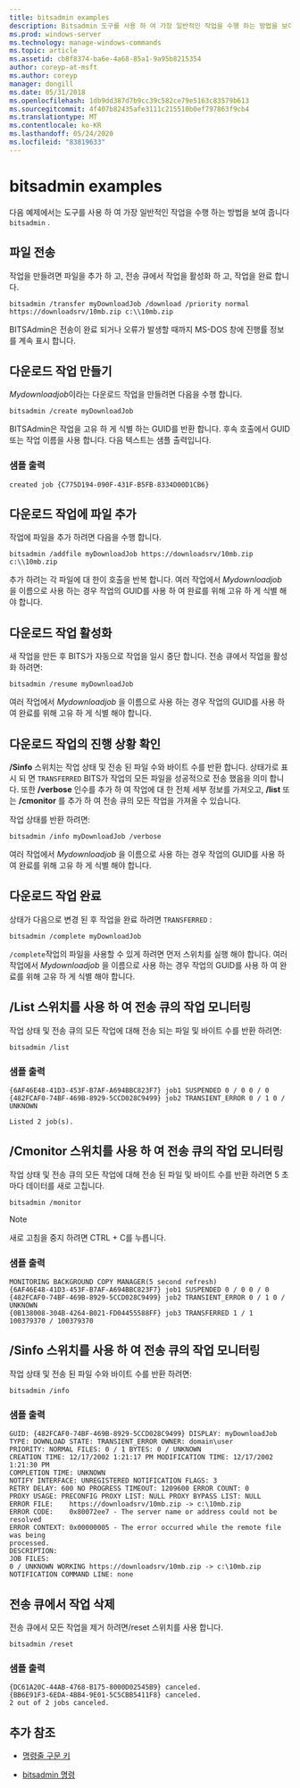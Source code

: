 ```yaml
---
title: bitsadmin examples
description: Bitsadmin 도구를 사용 하 여 가장 일반적인 작업을 수행 하는 방법을 보여 주는 예입니다.
ms.prod: windows-server
ms.technology: manage-windows-commands
ms.topic: article
ms.assetid: cb8f8374-ba6e-4a68-85a1-9a95b8215354
author: coreyp-at-msft
ms.author: coreyp
manager: dongill
ms.date: 05/31/2018
ms.openlocfilehash: 1db9dd387d7b9cc39c582ce79e5163c83579b613
ms.sourcegitcommit: 4f407b82435afe3111c215510b0ef797863f9cb4
ms.translationtype: MT
ms.contentlocale: ko-KR
ms.lasthandoff: 05/24/2020
ms.locfileid: "83819633"
---
```

# <a name="bitsadmin-examples"></a>bitsadmin examples

다음 예제에서는 도구를 사용 하 여 가장 일반적인 작업을 수행 하는 방법을 보여 줍니다 `bitsadmin` .

## <a name="transfer-a-file"></a>파일 전송

작업을 만들려면 파일을 추가 하 고, 전송 큐에서 작업을 활성화 하 고, 작업을 완료 합니다.

`bitsadmin /transfer myDownloadJob /download /priority normal https://downloadsrv/10mb.zip c:\\10mb.zip`

BITSAdmin은 전송이 완료 되거나 오류가 발생할 때까지 MS-DOS 창에 진행률 정보를 계속 표시 합니다.

## <a name="create-a-download-job"></a>다운로드 작업 만들기

*Mydownloadjob*이라는 다운로드 작업을 만들려면 다음을 수행 합니다.

```
bitsadmin /create myDownloadJob
```

BITSAdmin은 작업을 고유 하 게 식별 하는 GUID를 반환 합니다. 후속 호출에서 GUID 또는 작업 이름을 사용 합니다. 다음 텍스트는 샘플 출력입니다.

### <a name="sample-output"></a>샘플 출력

`created job {C775D194-090F-431F-B5FB-8334D00D1CB6}`

## <a name="add-files-to-the-download-job"></a>다운로드 작업에 파일 추가

작업에 파일을 추가 하려면 다음을 수행 합니다.

```
bitsadmin /addfile myDownloadJob https://downloadsrv/10mb.zip c:\\10mb.zip
```

추가 하려는 각 파일에 대 한이 호출을 반복 합니다. 여러 작업에서 *Mydownloadjob* 을 이름으로 사용 하는 경우 작업의 GUID를 사용 하 여 완료를 위해 고유 하 게 식별 해야 합니다.

## <a name="activate-the-download-job"></a>다운로드 작업 활성화

새 작업을 만든 후 BITS가 자동으로 작업을 일시 중단 합니다. 전송 큐에서 작업을 활성화 하려면:

```
bitsadmin /resume myDownloadJob
```

여러 작업에서 *Mydownloadjob* 을 이름으로 사용 하는 경우 작업의 GUID를 사용 하 여 완료를 위해 고유 하 게 식별 해야 합니다.

## <a name="determine-the-progress-of-the-download-job"></a>다운로드 작업의 진행 상황 확인

**/Sinfo** 스위치는 작업 상태 및 전송 된 파일 수와 바이트 수를 반환 합니다. 상태가로 표시 되 면 `TRANSFERRED` BITS가 작업의 모든 파일을 성공적으로 전송 했음을 의미 합니다. 또한 **/verbose** 인수를 추가 하 여 작업에 대 한 전체 세부 정보를 가져오고, **/list** 또는 **/cmonitor** 를 추가 하 여 전송 큐의 모든 작업을 가져올 수 있습니다.

작업 상태를 반환 하려면:

```
bitsadmin /info myDownloadJob /verbose
```

여러 작업에서 *Mydownloadjob* 을 이름으로 사용 하는 경우 작업의 GUID를 사용 하 여 완료를 위해 고유 하 게 식별 해야 합니다.

## <a name="complete-the-download-job"></a>다운로드 작업 완료

상태가 다음으로 변경 된 후 작업을 완료 하려면 `TRANSFERRED` :

```
bitsadmin /complete myDownloadJob
```

`/complete`작업의 파일을 사용할 수 있게 하려면 먼저 스위치를 실행 해야 합니다. 여러 작업에서 *Mydownloadjob* 을 이름으로 사용 하는 경우 작업의 GUID를 사용 하 여 완료를 위해 고유 하 게 식별 해야 합니다.

## <a name="monitor-jobs-in-the-transfer-queue-using-the-list-switch"></a>/List 스위치를 사용 하 여 전송 큐의 작업 모니터링

작업 상태 및 전송 큐의 모든 작업에 대해 전송 되는 파일 및 바이트 수를 반환 하려면:

```
bitsadmin /list
```

### <a name="sample-output"></a>샘플 출력

```
{6AF46E48-41D3-453F-B7AF-A694BBC823F7} job1 SUSPENDED 0 / 0 0 / 0
{482FCAF0-74BF-469B-8929-5CCD028C9499} job2 TRANSIENT_ERROR 0 / 1 0 / UNKNOWN

Listed 2 job(s).
```

## <a name="monitor-jobs-in-the-transfer-queue-using-the-monitor-switch"></a>/Cmonitor 스위치를 사용 하 여 전송 큐의 작업 모니터링

작업 상태 및 전송 큐의 모든 작업에 대해 전송 된 파일 및 바이트 수를 반환 하려면 5 초 마다 데이터를 새로 고칩니다.

```
bitsadmin /monitor
```

> [!NOTE]
> 새로 고침을 중지 하려면 CTRL + C를 누릅니다.

### <a name="sample-output"></a>샘플 출력

```
MONITORING BACKGROUND COPY MANAGER(5 second refresh)
{6AF46E48-41D3-453F-B7AF-A694BBC823F7} job1 SUSPENDED 0 / 0 0 / 0
{482FCAF0-74BF-469B-8929-5CCD028C9499} job2 TRANSIENT_ERROR 0 / 1 0 / UNKNOWN
{0B138008-304B-4264-B021-FD04455588FF} job3 TRANSFERRED 1 / 1 100379370 / 100379370
```

## <a name="monitor-jobs-in-the-transfer-queue-using-the-info-switch"></a>/Sinfo 스위치를 사용 하 여 전송 큐의 작업 모니터링

작업 상태 및 전송 된 파일 수와 바이트 수를 반환 하려면:

```
bitsadmin /info
```

### <a name="sample-output"></a>샘플 출력

```
GUID: {482FCAF0-74BF-469B-8929-5CCD028C9499} DISPLAY: myDownloadJob
TYPE: DOWNLOAD STATE: TRANSIENT_ERROR OWNER: domain\user
PRIORITY: NORMAL FILES: 0 / 1 BYTES: 0 / UNKNOWN
CREATION TIME: 12/17/2002 1:21:17 PM MODIFICATION TIME: 12/17/2002 1:21:30 PM
COMPLETION TIME: UNKNOWN
NOTIFY INTERFACE: UNREGISTERED NOTIFICATION FLAGS: 3
RETRY DELAY: 600 NO PROGRESS TIMEOUT: 1209600 ERROR COUNT: 0
PROXY USAGE: PRECONFIG PROXY LIST: NULL PROXY BYPASS LIST: NULL
ERROR FILE:    https://downloadsrv/10mb.zip -> c:\10mb.zip
ERROR CODE:    0x80072ee7 - The server name or address could not be resolved
ERROR CONTEXT: 0x00000005 - The error occurred while the remote file was being
processed.
DESCRIPTION:
JOB FILES:
0 / UNKNOWN WORKING https://downloadsrv/10mb.zip -> c:\10mb.zip
NOTIFICATION COMMAND LINE: none
```

## <a name="delete-jobs-from-the-transfer-queue"></a>전송 큐에서 작업 삭제

전송 큐에서 모든 작업을 제거 하려면/reset 스위치를 사용 합니다.

```
bitsadmin /reset
```

### <a name="sample-output"></a>샘플 출력

```
{DC61A20C-44AB-4768-B175-8000D02545B9} canceled.
{BB6E91F3-6EDA-4BB4-9E01-5C5CBB5411F8} canceled.
2 out of 2 jobs canceled.
```

## <a name="additional-references"></a>추가 참조

- [명령줄 구문 키](command-line-syntax-key.md)

- [bitsadmin 명령](bitsadmin.md)
